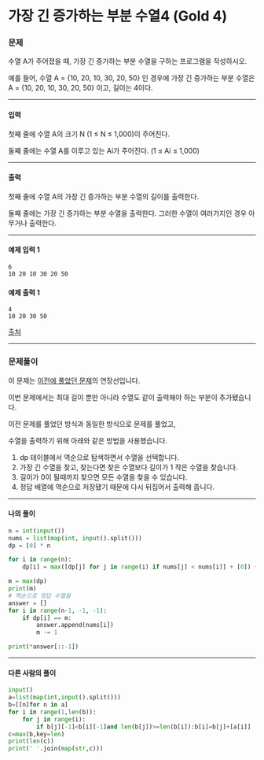 # 가장 긴 증가하는 부분 수열4 (Gold 4)

### 문제

수열 A가 주어졌을 때, 가장 긴 증가하는 부분 수열을 구하는 프로그램을 작성하시오.   

예를 들어, 수열 A = {10, 20, 10, 30, 20, 50} 인 경우에 가장 긴 증가하는 부분 수열은 A = {10, 20, 10, 30, 20, 50} 이고, 길이는 4이다.

---

#### 입력

첫째 줄에 수열 A의 크기 N (1 ≤ N ≤ 1,000)이 주어진다.   

둘째 줄에는 수열 A를 이루고 있는 Ai가 주어진다. (1 ≤ Ai ≤ 1,000)

---

#### 출력

첫째 줄에 수열 A의 가장 긴 증가하는 부분 수열의 길이를 출력한다.   

둘째 줄에는 가장 긴 증가하는 부분 수열을 출력한다. 그러한 수열이 여러가지인 경우 아무거나 출력한다.

---

#### 예제 입력 1
~~~
6
10 20 10 30 20 50
~~~

#### 예제 출력 1
~~~
4
10 20 30 50
~~~

[출처](https://www.acmicpc.net/problem/14002)

---

### 문제풀이

이 문제는 [이전에 풀었던 문제](https://github.com/flip1945/TIL/blob/main/Algorithm/Dynamic%20Programming/BOJ_%EA%B0%80%EC%9E%A5%20%EA%B8%B4%20%EC%A6%9D%EA%B0%80%ED%95%98%EB%8A%94%20%EB%B6%80%EB%B6%84%20%EC%88%98%EC%97%B4.md)의 연장선입니다.

이번 문제에서는 최대 길이 뿐만 아니라 수열도 같이 출력해야 하는 부분이 추가됐습니다.   

이전 문제를 풀었던 방식과 동일한 방식으로 문제를 풀었고,

수열을 출력하기 위해 아래와 같은 방법을 사용했습니다.   

1. dp 테이블에서 역순으로 탐색하면서 수열을 선택합니다.
2. 가장 긴 수열을 찾고, 찾는다면 찾은 수열보다 길이가 1 작은 수열을 찾습니다.
3. 길이가 0이 될때까지 찾으면 모든 수열을 찾을 수 있습니다.
4. 정답 배열에 역순으로 저장됐기 때문에 다시 뒤집어서 출력해 줍니다.

---

#### 나의 풀이

~~~python
n = int(input())
nums = list(map(int, input().split()))
dp = [0] * n

for i in range(n):
    dp[i] = max([dp[j] for j in range(i) if nums[j] < nums[i]] + [0]) + 1

m = max(dp)
print(m)
# 역순으로 정답 수열을 
answer = []
for i in range(n-1, -1, -1):
    if dp[i] == m:
        answer.append(nums[i])
        m -= 1

print(*answer[::-1])
~~~

---

#### 다른 사람의 풀이

~~~python
input()
a=list(map(int,input().split()))
b=[[n]for n in a]
for i in range(1,len(b)):
	for j in range(i):
		if b[j][-1]<b[i][-1]and len(b[j])>=len(b[i]):b[i]=b[j]+[a[i]]
c=max(b,key=len)
print(len(c))
print(' '.join(map(str,c)))
~~~
